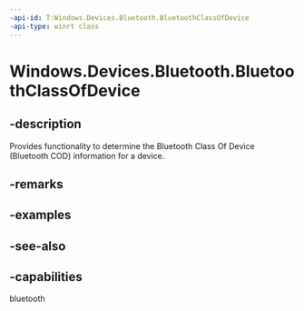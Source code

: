 ```yaml
---
-api-id: T:Windows.Devices.Bluetooth.BluetoothClassOfDevice
-api-type: winrt class
---
```


<!-- Class syntax.
public class BluetoothClassOfDevice : Windows.Devices.Bluetooth.IBluetoothClassOfDevice
-->

# Windows.Devices.Bluetooth.BluetoothClassOfDevice

## -description
Provides functionality to determine the Bluetooth Class Of Device (Bluetooth COD) information for a device.

## -remarks

## -examples

## -see-also


## -capabilities
bluetooth